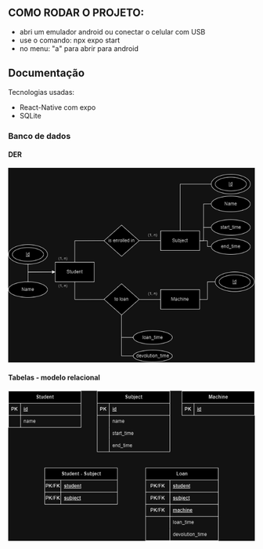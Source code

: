 ## COMO RODAR O PROJETO:
- abri um emulador android ou conectar o celular com USB
- use o comando: npx expo start
- no menu: "a" para abrir para android


## Documentação

Tecnologias usadas: <br>
- React-Native com expo <br>
- SQLite

### Banco de dados
#### DER

<img src="docs/englishDEREquiSys.drawio.png"/>

#### Tabelas - modelo relacional

<img src="docs/modeloRelacional.drawio.png"/>
